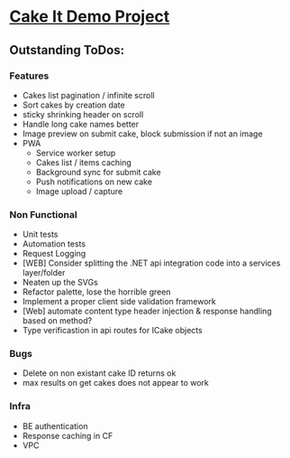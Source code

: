 # <ins>Cake It Demo Project</ins>

## Outstanding ToDos:

### Features
- Cakes list pagination / infinite scroll
- Sort cakes by creation date
- sticky shrinking header on scroll
- Handle long cake names better
- Image preview on submit cake, block submission if not an image
- PWA
  - Service worker setup
  - Cakes list / items caching
  - Background sync for submit cake
  - Push notifications on new cake
  - Image upload / capture

### Non Functional
- Unit tests
- Automation tests
- Request Logging
- [WEB] Consider splitting the .NET api integration code into a services layer/folder
- Neaten up the SVGs
- Refactor palette, lose the horrible green
- Implement a proper client side validation framework
- [Web] automate content type header injection & response handling based on method?
- Type verificastion in api routes for ICake objects

### Bugs
- Delete on non existant cake ID returns ok
- max results on get cakes does not appear to work

### Infra
- BE authentication
- Response caching in CF
- VPC
